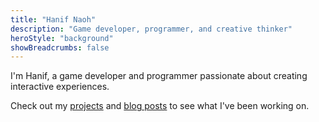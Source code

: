 ```yaml
---
title: "Hanif Naoh"
description: "Game developer, programmer, and creative thinker"
heroStyle: "background"
showBreadcrumbs: false
---
```


I'm Hanif, a game developer and programmer passionate about creating interactive experiences.

Check out my [projects](/projects) and [blog posts](/posts) to see what I've been working on.
